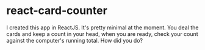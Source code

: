 # react-card-counter

I created this app in ReactJS. It's pretty minimal at the moment. You deal the cards and keep a count in your head, when you are ready, check your count against the computer's running total. How did you do?